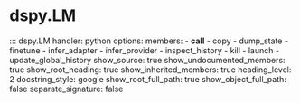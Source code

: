 # dspy.LM

::: dspy.LM
    handler: python
    options:
        members:
            - __call__
            - copy
            - dump_state
            - finetune
            - infer_adapter
            - infer_provider
            - inspect_history
            - kill
            - launch
            - update_global_history
        show_source: true
        show_undocumented_members: true
        show_root_heading: true
        show_inherited_members: true
        heading_level: 2
        docstring_style: google
        show_root_full_path: true
        show_object_full_path: false
        separate_signature: false
